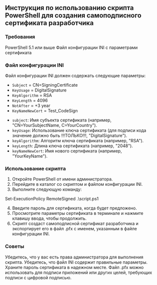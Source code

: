 ## Инструкция по использованию скрипта PowerShell для создания самоподписного сертификата разработчика

### Требования

 PowerShell 5.1 или выше
 Файл конфигурации INI с параметрами сертификата

### Файл конфигурации INI

Файл конфигурации INI должен содержать следующие параметры:

* `Subject` = CN=SigningCertificate
* `KeyUsage` = DigitalSignature
* `KeyAlgorithm` = RSA
* `KeyLength` = 4096
* `NotAfter` = +3 year
* `KeyNameNewCert` = Test_CodeSign


 - `subject`: Имя субъекта сертификата (например, "CN=YourSubjectName, C=YourCountry").
 - `keyUsage`: Использование ключа сертификата (для подписи кода значение должно быть !!!ТОЛЬКО!!!, "DigitalSignature").
 - `keyAlgorithm`: Алгоритм ключа сертификата (например, "RSA").
 - `keyLength`: Длина ключа сертификата (например, "2048").
 - `keyNameNewCert`: Имя нового сертификата (например, "YourKeyName").

### Использование скрипта

1. Откройте PowerShell от имени администратора.
2. Перейдите в каталог со скриптом и файлом конфигурации INI.
3. Выполните следующую команду:

Set-ExecutionPolicy RemoteSigned
.\script.ps1


4. Введите пароль для сертификата, когда будет предложено.
5. Просмотрите параметры сертификата в терминале и нажмите клавишу ввода, чтобы продолжить.
6. Скрипт создаст самоподписной сертификат разработчика и экспортирует его в файл .pfx с именем, указанным в файле конфигурации INI.

### Советы

 Убедитесь, что у вас есть права администратора для выполнения скрипта.
 Убедитесь, что файл INI содержит правильные параметры.
 Храните пароль сертификата в надежном месте.
 Файл .pfx можно использовать для подписи приложений или других целей, требующих подписи с цифровой подписью.
